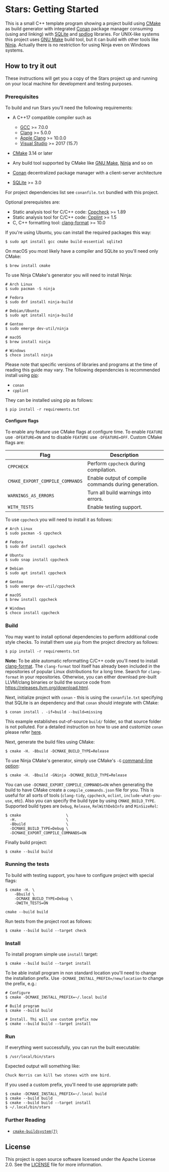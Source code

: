 # Stars: Getting Started

This is a small C++ template program showing a project build using [CMake][cmake]
as build generator with integrated [Conan][conan] package manager consuming (using
and linking) with [SQLite][sqlite] and [spdlog][spdlog] libraries. For UNIX-like
systems this project uses [GNU Make][make] build tool, but it can build with other
tools like [Ninja][ninja]. Actually there is no restriction for using Ninja even
on Windows systems.

## How to try it out

These instructions will get you a copy of the Stars project up and running on
your local machine for development and testing purposes.

### Prerequisites

To build and run Stars you'll need the following requirements:

-   A C++17 compatible compiler such as

    -   [GCC][gcc] >= 7.0.0
    -   [Clang][clang] >= 5.0.0
    -   [Apple Clang][apple clang] >= 10.0.0
    -   [Visual Studio][vs] >= 2017 (15.7)

-   [CMake][cmake] 3.14 or later

-   Any build tool supported by CMake like [GNU Make][make], [Ninja][ninja] and so on

-   [Conan][conan] decentralized package manager with a client-server architecture

-   [SQLite][sqlite] >= 3.0

For project dependencies list see `conanfile.txt` bundled with this project.

Optional prerequisites are:

-   Static analysis tool for C/C++ code: [Cppcheck][cppcheck] >= 1.89
-   Static analysis tool for C/C++ code: [Cpplint][cpplint] >= 1.5
-   C, C++ formatting tool: [clang-format][clang-format] >= 10.0

If you're using Ubuntu, you can install the required packages this way:

```shell script
$ sudo apt install gcc cmake build-essential sqlite3
```

On macOS you most likely have a compiler and SQLite so you'll need only CMake:

```shell script
$ brew install cmake
```

To use Ninja CMake's generator you will need to install Ninja:

```shell script
# Arch Linux
$ sudo pacman -S ninja

# Fedora
$ sudo dnf install ninja-build

# Debian/Ubuntu
$ sudo apt install ninja-build

# Gentoo
$ sudo emerge dev-util/ninja

# macOS
$ brew install ninja

# Windows
$ choco install ninja
```

Please note that specific versions of libraries and programs at the time of
reading this guide may vary. The following dependencies is recommended install
using [pip][pip]:

-   `conan`
-   `cpplint`

They can be installed using pip as follows:

```shell script
$ pip install -r requirements.txt
```

#### Configure flags

To enable any feature use CMake flags at configure time.
To enable `FEATURE` use `-DFEATURE=ON` and to disable `FEATURE` use `-DFEATURE=OFF`.
Custom CMake flags are:

| Flag                            | Description                                               |
| ------------------------------- |-----------------------------------------------------------|
| `CPPCHECK`                      | Perform `cppcheck` during compilation.                    |
| `CMAKE_EXPORT_COMPILE_COMMANDS` | Enable output of compile commands during generation.      |
| `WARNINGS_AS_ERRORS`            | Turn all build warnings into errors.                      |
| `WITH_TESTS`                    | Enable testing support.                                   |

To use `cppcheck` you will need to install it as follows:

```shell script
# Arch Linux
$ sudo pacman -S cppcheck

# Fedora
$ sudo dnf install cppcheck

# Ubuntu
$ sudo snap install cppcheck

# Debian
$ sudo apt install cppcheck

# Gentoo
$ sudo emerge dev-util/cppcheck

# macOS
$ brew install cppcheck

# Windows
$ choco install cppcheck
```

### Build

You may want to install optional dependencies to perform additional code style
checks. To install them use `pip` from the project directory as follows:

```shell script
$ pip install -r requirements.txt
```

**Note:** To be able automatic reformatting C/C++ code you'll need to install
[clang-format][clang-format]. The `clang-format` tool itself has already been
included in the repositories of popular Linux distributions for a long time.
Search for `clang-format` in your repositories.  Otherwise, you can either
download pre-built LLVM/clang binaries or build the source code from
<https://releases.llvm.org/download.html>.

Next, initialize project with `conan` - this is using the `conanfile.txt` specifying
that SQLite is an dependency and that `conan` should integrate with CMake:

```shell script
$ conan install . -if=build --build=missing
```

This example establishes out-of-source `build/` folder, so that source folder
is not polluted. For a detailed instruction on how to use and customize `conan`
please refer [here][conan-start].

Next, generate the build files using CMake:

```shell script
$ cmake -H. -Bbuild -DCMAKE_BUILD_TYPE=Release
```

To use Ninja CMake's generator, simply use CMake's `-G` [command-line option][cmake-cli]:

```shell script
$ cmake -H. -Bbuild -GNinja -DCMAKE_BUILD_TYPE=Release
```

You can use `-DCMAKE_EXPORT_COMPILE_COMMANDS=ON` when generating the build
to have CMake create a `compile_commands.json` file for you. This is useful
for all sorts of tools (`clang-tidy`, `cppcheck`, `oclint`, `include-what-you-use`,
etc). Also you can specify the build type by using `CMAKE_BUILD_TYPE`. Supported
build types are `Debug`, `Release`, `RelWithDebInfo` and `MinSizeRel`:

```shell script
$ cmake                    \
  -H.                      \
  -Bbuild                  \
  -DCMAKE_BUILD_TYPE=Debug \
  -DCMAKE_EXPORT_COMPILE_COMMANDS=ON
```

Finally build project:

```shell script
$ cmake --build build
```

### Running the tests

To build with testing support, you have to configure project with special flags:

```shell script
$ cmake -H. \
    -Bbuild \
    -DCMAKE_BUILD_TYPE=Debug \
    -DWITH_TESTS=ON

cmake --build build
```

Run tests from the project root as follows:

```shell script
$ cmake --build build --target check
```

### Install

To install program simple use `install` target:

```shell script
$ cmake --build build --target install
```

To be able install program in non standard location you'll need to change the installation prefix.
Use `-DCMAKE_INSTALL_PREFIX=/new/location` to change the prefix, e.g.:

```shell script
# Configure
$ cmake -DCMAKE_INSTALL_PREFIX=~/.local build

# Build program
$ cmake --build build

# Install. Thi will use custom prefix now
$ cmake --build build --target install
```

### Run

If everything went successfully, you can run the built executable:

```shell script
$ /usr/local/bin/stars
```

Expected output will something like:

```text
Chuck Norris can kill two stones with one bird.
```

If you used a custom prefix, you'll need to use appropriate path:

```shell script
$ cmake -DCMAKE_INSTALL_PREFIX=~/.local build
$ cmake --build build
$ cmake --build build --target install
$ ~/.local/bin/stars
```

### Further Reading

-   [`cmake-buildsystem(7)`][cmake-buildsystem]

## License

This project is open source software licensed under the Apache License 2.0.
See the [LICENSE][license] file for more information.

[ninja]: https://ninja-build.org/
[conan]: https://conan.io/
[sqlite]: https://www.sqlite.org/index.html
[spdlog]: https://github.com/gabime/spdlog
[conan-start]: https://docs.conan.io/en/latest/getting_started.html
[gcc]: https://gcc.gnu.org/
[clang]: https://clang.llvm.org/
[apple clang]: https://apps.apple.com/us/app/xcode/id497799835
[vs]: https://visualstudio.microsoft.com
[cmake]: https://cmake.org/
[make]: https://www.gnu.org/software/make/
[cppcheck]: https://github.com/danmar/cppcheck
[cpplint]: https://github.com/cpplint/cpplint
[clang-format]: https://clang.llvm.org/docs/ClangFormat.html
[pip]: https://pip.pypa.io/
[cmake-cli]: https://cmake.org/cmake/help/latest/manual/cmake.1.html
[cmake-buildsystem]: https://cmake.org/cmake/help/latest/manual/cmake-buildsystem.7.html
[license]: https://github.com/sergeyklay/cpp-project-template/blob/master/LICENSE
